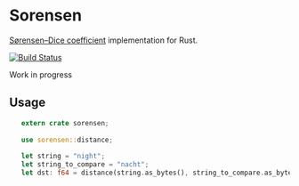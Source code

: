 # Sorensen
[Sørensen–Dice coefficient](https://en.wikipedia.org/wiki/Sørensen–Dice_coefficient) implementation for Rust.

[![Build Status](https://travis-ci.org/ponyloop/sorensen.svg?branch=master)](https://travis-ci.org/ponyloop/sorensen)

Work in progress

## Usage

 ```rust
    extern crate sorensen;
    
    use sorensen::distance;
    
    let string = "night";
    let string_to_compare = "nacht";
    let dst: f64 = distance(string.as_bytes(), string_to_compare.as_bytes()); // 0.25
 ```